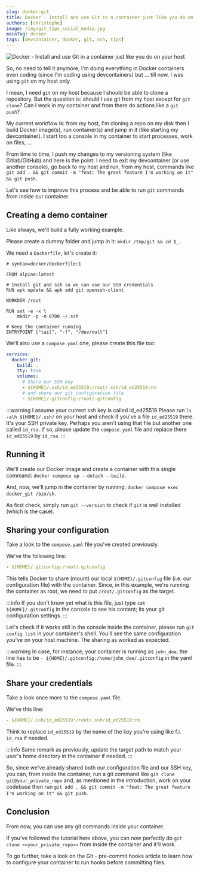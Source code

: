```yaml
---
slug: docker-git
title: Docker - Install and use Git in a container just like you do on your host
authors: [christophe]
image: /img/git_tips_social_media.jpg
mainTag: docker
tags: [devcontainer, docker, git, ssh, tips]
---
```

![Docker - Install and use Git in a container just like you do on your host](/img/git_tips_banner.jpg)

So, no need to tell it anymore, I'm doing everything in Docker containers even coding (since I'm coding using devcontainers) but ... till now, I was using `git` on my host only.

I mean, I need `git` on my host because I should be able to clone a repository. But the question is: should I use git from my host except for `git clone`? Can I work in my container and from there do actions like a `git push`?

My current workflow is: from my host, I'm cloning a repo on my disk then I build Docker image(s), run container(s) and jump in it (like starting my devcontainer). I start too a console in my container to start processes, work on files, ...

From time to time, I push my changes to my versioning system (like Gitlab/GitHub) and here is the point: I need to exit my devcontainer (or use another console), go back to my host and run, from my host, commands like `git add . && git commit -m "feat: The great feature I'm working on it" && git push`.

Let's see how to improve this process and be able to run `git` commands from inside our container.

<!-- truncate -->

## Creating a demo container

Like always, we'll build a fully working example.

Please create a dummy folder and jump in it: `mkdir /tmp/git && cd $_`.

We need a `Dockerfile`, let's create it:

<Snippet filename="Dockerfile">

```docker
# syntax=docker/dockerfile:1

FROM alpine:latest

# Install git and ssh so we can use our SSH credentials
RUN apk update && apk add git openssh-client

WORKDIR /root

RUN set -e -x \
    mkdir -p -m 0700 ~/.ssh

# Keep the container running
ENTRYPOINT ["tail", "-f", "/dev/null"]
```

</Snippet>

We'll also use a `compose.yaml` one, please create this file too:

<Snippet filename="compose.yaml">

```yaml
services:
  docker_git:
    build: .
    tty: true
    volumes:
      # Share our SSH key
      - ${HOME}/.ssh/id_ed25519:/root/.ssh/id_ed25519:ro
      # and share our git configuration file
      - ${HOME}/.gitconfig:/root/.gitconfig
```

</Snippet>

:::warning I assume your current ssh key is called id_ed25519
Please run `ls -alh ${HOME}/.ssh/` on your host and check if you've a file `id_ed25519` there. It's your SSH private key. Perhaps you aren't using that file but another one called `id_rsa`. If so, please update the `compose.yaml` file and replace there `id_ed25519` by `id_rsa`.
:::

## Running it

We'll create our Docker image and create a container with this single command: `docker compose up --detach --build`.

And, now, we'll jump in the container by running: `docker compose exec docker_git /bin/sh`.

As first check, simply run `git --version` to check if `git` is well installed (which is the case).

## Sharing your configuration

Take a look to the `compose.yaml` file you've created previously.

We've the following line:

```yaml
- ${HOME}/.gitconfig:/root/.gitconfig
```

This tells Docker to share (mount) our local `${HOME}/.gitconfig` file (i.e. our configuration file) with the container. Since, in this example, we're running the container as root, we need to put `/root/.gitconfig` as the target.

:::info
If you don't know yet what is this file, just type `cat ${HOME}/.gitconfig` in the console to see his content; its your git configuration settings.
:::


Let's check if it works still in the console inside the container, please run `git config list` in your container's shell. You'll see the same configuration you've on your host machine. The sharing as worked as expected.

:::warning
In case, for instance, your container is running as `john_doe`, the line has to be `- ${HOME}/.gitconfig:/home/john_doe/.gitconfig` in the yaml file.
:::


## Share your credentials

Take a look once more to the `compose.yaml` file.

We've this line:

```yaml
- ${HOME}/.ssh/id_ed25519:/root/.ssh/id_ed25519:ro
```

Think to replace `id_ed25519` by the name of the key you're using like f.i. `id_rsa` if needed.

:::info
Same remark as previously, update the target path to match your user's home directory in the container if needed.
:::

So, since we've already shared both our configuration file and our SSH key, you can, from inside the container, run a git command like `git clone git@your_private_repo` and, as mentioned in the introduction, work on your codebase then run `git add . && git commit -m "feat: The great feature I'm working on it" && git push`.

## Conclusion

From now, you can use any git commands inside your container.

If you've followed the tutorial here above, you can now perfectly do `git clone <<your_private_repo>>` from inside the container and it'll work.

To go further, take a look on the <Link to="/blog/git-precommit">Git - pre-commit hooks</Link> article to learn how to configure your container to run hooks before committing files.
